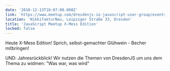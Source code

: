 ```yaml
---
date: '2018-12-13T18:07:00.000Z'
link: 'https://www.meetup.com/dresdenjs-io-javascript-user-group/events/ztzllqyxqbrb/'
location: 'NikkifakturNeu, Leipziger Straße 33, Dresden'
title: 'JavaScript Meetup X-Mess Edition'
locked: false
---
```

Heute X-Mess Edition! Sprich, selbst-gemachter Glühwein - Becher mitbringen!

UND: Jahresrückblick! Wir nutzen die Themen von DresdenJS um uns dem Thema zu widmen: "Was war, was wird"
